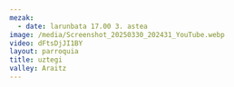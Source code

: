 ```yaml
---
mezak:
  - date: larunbata 17.00 3. astea
image: /media/Screenshot_20250330_202431_YouTube.webp
video: dFtsDjJI1BY
layout: parroquia
title: uztegi
valley: Araitz
---
```

